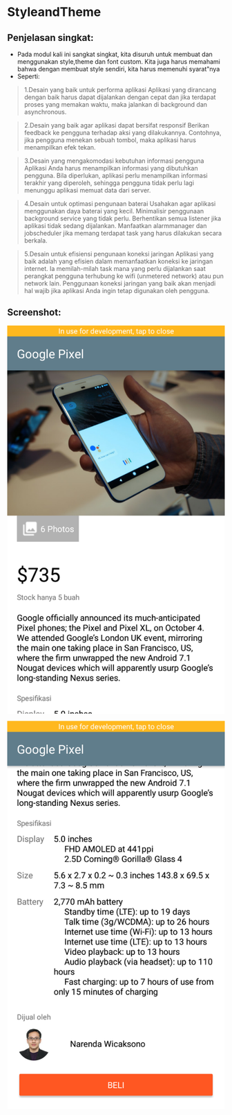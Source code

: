 # StyleandTheme

## Penjelasan singkat:

- Pada modul kali ini sangkat singkat, kita disuruh untuk membuat dan menggunakan style,theme dan font custom. Kita juga harus memahami bahwa dengan membuat style sendiri, kita harus memenuhi syarat"nya
- Seperti:
> 1.Desain yang baik untuk performa aplikasi
Aplikasi yang dirancang dengan baik harus dapat dijalankan dengan cepat dan jika terdapat proses yang memakan waktu, maka jalankan di background dan asynchronous.

> 2.Desain yang baik agar aplikasi dapat bersifat responsif
Berikan feedback ke pengguna terhadap aksi yang dilakukannya. Contohnya, jika pengguna menekan sebuah tombol, maka aplikasi harus menampilkan efek tekan.

> 3.Desain yang mengakomodasi kebutuhan informasi pengguna
Aplikasi Anda harus menampilkan informasi yang dibutuhkan pengguna. Bila diperlukan, aplikasi perlu menampilkan informasi terakhir yang diperoleh, sehingga pengguna tidak perlu lagi menunggu aplikasi memuat data dari server.

> 4.Desain untuk optimasi pengunaan baterai
Usahakan agar aplikasi menggunakan daya baterai yang kecil. Minimalisir penggunaan background service yang tidak perlu. Berhentikan semua listener jika aplikasi tidak sedang dijalankan. Manfaatkan alarmmanager dan jobscheduler jika memang terdapat task yang harus dilakukan secara berkala.

> 5.Desain untuk efisiensi pengunaan koneksi jaringan
Aplikasi yang baik adalah yang efisien dalam memanfaatkan koneksi ke jaringan internet. Ia memilah-milah task mana yang perlu dijalankan saat perangkat pengguna terhubung ke wifi (unmetered network) atau pun network lain. Penggunaan koneksi jaringan yang baik akan menjadi hal wajib jika aplikasi Anda ingin tetap digunakan oleh pengguna.

## Screenshot:

![Alt Text](https://github.com/NextDvn/StyleandTheme/blob/FirstCommit/top.png)

![Alt Text](https://github.com/NextDvn/StyleandTheme/blob/FirstCommit/bottom.png)

